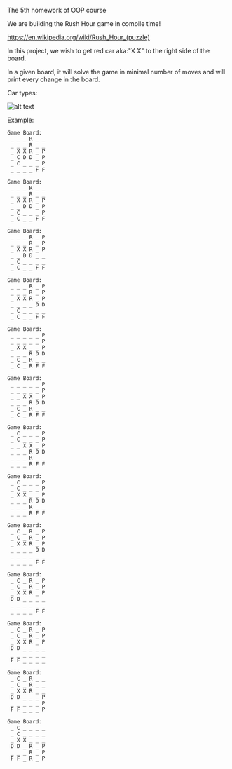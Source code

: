 The 5th homework of OOP course 

We are building the Rush Hour game in compile time!

https://en.wikipedia.org/wiki/Rush_Hour_(puzzle)

In this project, we wish to get red car aka:"X X" to the right side of the board.

In a given board, it will solve the game in minimal number of moves and will print every change in the board.

Car types: 

![alt text](https://github.com/Gil16/RushHourGame-CompileTime/blob/master/car_types.PNG?raw=true)



Example:
```
Game Board:
 _ _ _ R _ _
 _ _ _ R _ _
 _ X X R _ P
 _ C D D _ P
 _ C _ _ _ P
 _ _ _ _ F F

Game Board:
 _ _ _ R _ _
 _ _ _ R _ _
 _ X X R _ P
 _ _ D D _ P
 _ C _ _ _ P
 _ C _ _ F F

Game Board:
 _ _ _ R _ P
 _ _ _ R _ P
 _ X X R _ P
 _ _ D D _ _
 _ C _ _ _ _
 _ C _ _ F F

Game Board:
 _ _ _ R _ P
 _ _ _ R _ P
 _ X X R _ P
 _ _ _ _ D D
 _ C _ _ _ _
 _ C _ _ F F

Game Board:
 _ _ _ _ _ P
 _ _ _ _ _ P
 _ X X _ _ P
 _ _ _ R D D
 _ C _ R _ _
 _ C _ R F F

Game Board:
 _ _ _ _ _ P
 _ _ _ _ _ P
 _ _ X X _ P
 _ _ _ R D D
 _ C _ R _ _
 _ C _ R F F

Game Board:
 _ C _ _ _ P
 _ C _ _ _ P
 _ _ X X _ P
 _ _ _ R D D
 _ _ _ R _ _
 _ _ _ R F F

Game Board:
 _ C _ _ _ P
 _ C _ _ _ P
 _ X X _ _ P
 _ _ _ R D D
 _ _ _ R _ _
 _ _ _ R F F

Game Board:
 _ C _ R _ P
 _ C _ R _ P
 _ X X R _ P
 _ _ _ _ D D
 _ _ _ _ _ _
 _ _ _ _ F F

Game Board:
 _ C _ R _ P
 _ C _ R _ P
 _ X X R _ P
 D D _ _ _ _
 _ _ _ _ _ _
 _ _ _ _ F F

Game Board:
 _ C _ R _ P
 _ C _ R _ P
 _ X X R _ P
 D D _ _ _ _
 _ _ _ _ _ _
 F F _ _ _ _

Game Board:
 _ C _ R _ _
 _ C _ R _ _
 _ X X R _ _
 D D _ _ _ P
 _ _ _ _ _ P
 F F _ _ _ P

Game Board:
 _ C _ _ _ _
 _ C _ _ _ _
 _ X X _ _ _
 D D _ R _ P
 _ _ _ R _ P
 F F _ R _ P
```
